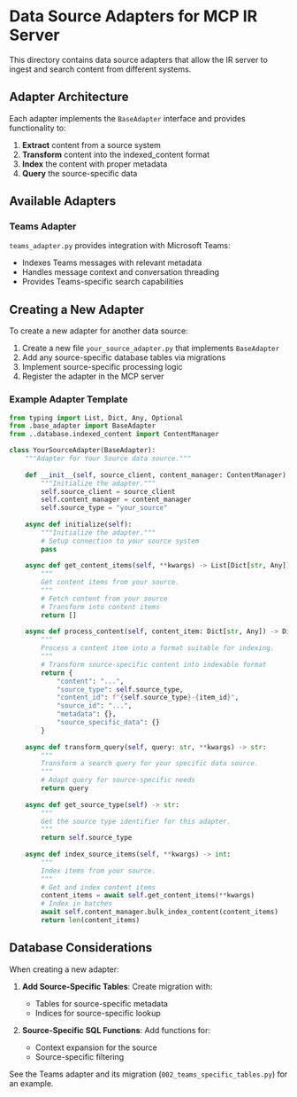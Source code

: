 # Data Source Adapters for MCP IR Server

This directory contains data source adapters that allow the IR server to ingest and search content from different systems.

## Adapter Architecture

Each adapter implements the `BaseAdapter` interface and provides functionality to:

1. **Extract** content from a source system
2. **Transform** content into the indexed_content format
3. **Index** the content with proper metadata
4. **Query** the source-specific data

## Available Adapters

### Teams Adapter

`teams_adapter.py` provides integration with Microsoft Teams:

- Indexes Teams messages with relevant metadata
- Handles message context and conversation threading
- Provides Teams-specific search capabilities

## Creating a New Adapter

To create a new adapter for another data source:

1. Create a new file `your_source_adapter.py` that implements `BaseAdapter`
2. Add any source-specific database tables via migrations
3. Implement source-specific processing logic
4. Register the adapter in the MCP server

### Example Adapter Template

```python
from typing import List, Dict, Any, Optional
from .base_adapter import BaseAdapter
from ..database.indexed_content import ContentManager

class YourSourceAdapter(BaseAdapter):
    """Adapter for Your Source data source."""
    
    def __init__(self, source_client, content_manager: ContentManager):
        """Initialize the adapter."""
        self.source_client = source_client
        self.content_manager = content_manager
        self.source_type = "your_source"
    
    async def initialize(self):
        """Initialize the adapter."""
        # Setup connection to your source system
        pass
    
    async def get_content_items(self, **kwargs) -> List[Dict[str, Any]]:
        """
        Get content items from your source.
        """
        # Fetch content from your source
        # Transform into content items
        return []
    
    async def process_content(self, content_item: Dict[str, Any]) -> Dict[str, Any]:
        """
        Process a content item into a format suitable for indexing.
        """
        # Transform source-specific content into indexable format
        return {
            "content": "...",
            "source_type": self.source_type,
            "content_id": f"{self.source_type}-{item_id}",
            "source_id": "...",
            "metadata": {},
            "source_specific_data": {}
        }
    
    async def transform_query(self, query: str, **kwargs) -> str:
        """
        Transform a search query for your specific data source.
        """
        # Adapt query for source-specific needs
        return query
    
    async def get_source_type(self) -> str:
        """
        Get the source type identifier for this adapter.
        """
        return self.source_type
    
    async def index_source_items(self, **kwargs) -> int:
        """
        Index items from your source.
        """
        # Get and index content items
        content_items = await self.get_content_items(**kwargs)
        # Index in batches
        await self.content_manager.bulk_index_content(content_items)
        return len(content_items)
```

## Database Considerations

When creating a new adapter:

1. **Add Source-Specific Tables**: Create migration with:
   - Tables for source-specific metadata
   - Indices for source-specific lookup

2. **Source-Specific SQL Functions**: Add functions for:
   - Context expansion for the source
   - Source-specific filtering

See the Teams adapter and its migration (`002_teams_specific_tables.py`) for an example.